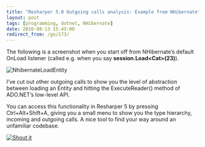 ```yaml
---
title: "Resharper 5.0 Outgoing calls analysis: Example from NHibernate"
layout: post
tags: [programming, dotnet, NHibernate]
date: 2010-08-13 15:43:00
redirect_from: /go/173/
---
```


The following is a screenshot when you start off from NHibernate’s default OnLoad listener (called e.g. when you say **session.Load&lt;Cat&gt;(23)**).

![NhibernateLoadEntity](http://realfiction.net/assets/NhibernateLoadEntity_3.png "NhibernateLoadEntity") 

I’ve cut out other outgoing calls to show you the level of abstraction between loading an Entity and hitting the ExecuteReader() method of ADO.NET’s low-level API.

You can access this functionality in Resharper 5 by pressing Ctrl+Alt+Shift+A, giving you a small menu to show you the type hierarchy, incoming and outgoing calls. A nice tool to find your way around an unfamiliar codebase.

[![Shout it](http://dotnetshoutout.com/image.axd?url=http%3A%2F%2Frealfiction.net%2Fgo%2F173)](http://dotnetshoutout.com/realfiction-Resharper-50-Outgoing-calls-analysis-Example-from-NHibernate)